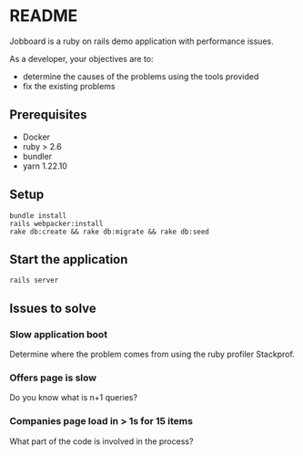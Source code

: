# README

Jobboard is a ruby on rails demo application with performance issues.

As a developer, your objectives are to:
- determine the causes of the problems using the tools provided
- fix the existing problems

## Prerequisites

- Docker
- ruby > 2.6
- bundler
- yarn 1.22.10

## Setup

```
bundle install
rails webpacker:install
rake db:create && rake db:migrate && rake db:seed
```

## Start the application

`rails server`

## Issues to solve

### Slow application boot

Determine where the problem comes from using the ruby profiler Stackprof.

### Offers page is slow

Do you know what is n+1 queries?

### Companies page load in > 1s for 15 items

What part of the code is involved in the process?




